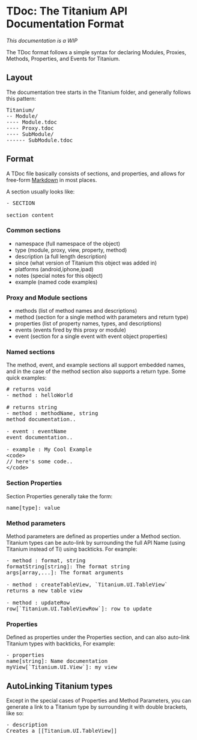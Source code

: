 # TDoc: The Titanium API Documentation Format

_This documentation is a WIP_

The TDoc format follows a simple syntax for declaring Modules, Proxies, Methods, Properties, and Events for Titanium.

## Layout
The documentation tree starts in the Titanium folder, and generally follows this pattern:

<pre>
Titanium/
-- Module/
---- Module.tdoc
---- Proxy.tdoc
---- SubModule/
------ SubModule.tdoc
</pre>

## Format
A TDoc file basically consists of sections, and properties, and allows for free-form [Markdown](http://daringfireball.net/projects/markdown/syntax) in most places.

A section usually looks like:
<pre>- SECTION

section content</pre>

### Common sections
* namespace (full namespace of the object)
* type (module, proxy, view, property, method)
* description (a full length description)
* since (what version of Titanium this object was added in)
* platforms (android,iphone,ipad)
* notes (special notes for this object)
* example (named code examples)

### Proxy and Module sections
* methods (list of method names and descriptions)
* method (section for a single method with parameters and return type)
* properties (list of property names, types, and descriptions)
* events (events fired by this proxy or module)
* event (section for a single event with event object properties)

### Named sections
The method, event, and example sections all support embedded names, and in the case of the method section also supports a return type. Some quick examples:
<pre># returns void
- method : helloWorld

# returns string
- method : methodName, string
method documentation..

- event : eventName
event documentation..

- example : My Cool Example
&lt;code&gt;
// here's some code..
&lt;/code&gt;</pre>

### Section Properties
Section Properties generally take the form:
<pre>name[type]: value</pre>

### Method parameters
Method parameters are defined as properties under a Method section. Titanium types can be auto-link by surrounding the full API Name (using Titanium instead of Ti) using backticks. For example:

<pre>- method : format, string
formatString[string]: The format string
args[array,...]: The format arguments

- method : createTableView, `Titanium.UI.TableView`
returns a new table view

- method : updateRow
row[`Titanium.UI.TableViewRow`]: row to update</pre>

### Properties
Defined as properties under the Properties section, and can also auto-link Titanium types with backticks, For example:
<pre>- properties
name[string]: Name documentation
myView[`Titanium.UI.View`]: my view</pre>

## AutoLinking Titanium types
Except in the special cases of Properties and Method Parameters, you can generate a link to a Titanium type by surrounding it with double brackets, like so:

<pre>- description
Creates a [[Titanium.UI.TableView]]</pre>

